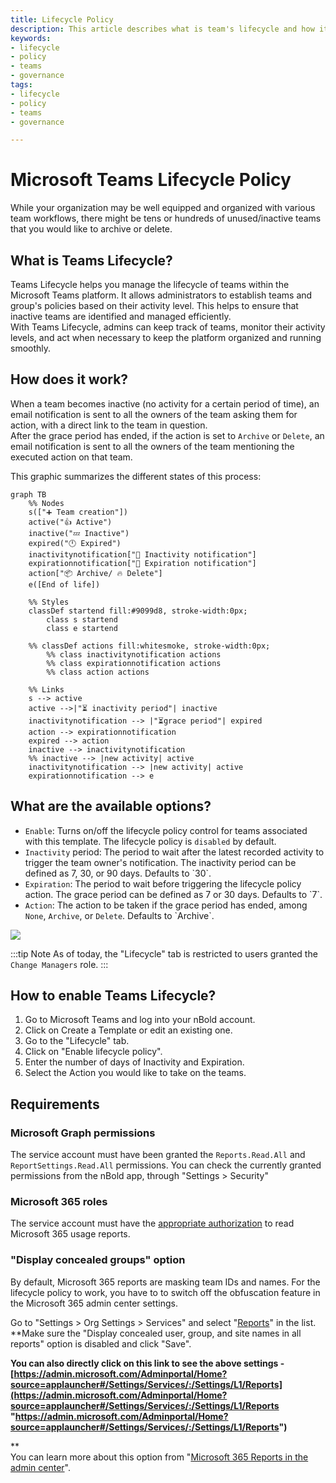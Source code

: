 ```yaml
---
title: Lifecycle Policy
description: This article describes what is team's lifecycle and how it works
keywords:
- lifecycle
- policy
- teams
- governance
tags:
- lifecycle
- policy
- teams
- governance

---
```

# Microsoft Teams Lifecycle Policy

While your organization may be well equipped and organized with various team workflows, there might be tens or hundreds of unused/inactive teams that you would like to archive or delete.

## What is Teams Lifecycle?

Teams Lifecycle helps you manage the lifecycle of teams within the Microsoft Teams platform. It allows administrators to establish teams and group's policies based on their activity level. This helps to ensure that inactive teams are identified and managed efficiently.  
With Teams Lifecycle, admins can keep track of teams, monitor their activity levels, and act when necessary to keep the platform organized and running smoothly.

## How does it work?

When a team becomes inactive (no activity for a certain period of time), an email notification is sent to all the owners of the team asking them for action, with a direct link to the team in question.  
After the grace period has ended, if the action is set to `Archive` or `Delete`, an email notification is sent to all the owners of the team mentioning the executed action on that team.

This graphic summarizes the different states of this process:

```mermaid
graph TB
    %% Nodes
    s(["➕ Team creation"])
    active("👍 Active")
    inactive("💤 Inactive")
    expired("🕛 Expired")
    inactivitynotification["📧 Inactivity notification"]
    expirationnotification["📧 Expiration notification"]
    action["📦 Archive/ 🔥 Delete"]
    e([End of life])

    %% Styles
    classDef startend fill:#9099d8, stroke-width:0px;
        class s startend
        class e startend
    
    %% classDef actions fill:whitesmoke, stroke-width:0px;
        %% class inactivitynotification actions
        %% class expirationnotification actions
        %% class action actions

    %% Links
    s --> active
    active -->|"⏳ inactivity period"| inactive
    inactivitynotification --> |"⏳grace period"| expired
    action --> expirationnotification
    expired --> action
    inactive --> inactivitynotification
    %% inactive --> |new activity| active
    inactivitynotification --> |new activity| active
    expirationnotification --> e
```

## What are the available options?

* `Enable`: Turns on/off the lifecycle policy control for teams associated with this template. The lifecycle policy is `disabled` by default.
* `Inactivity` period: The period to wait after the latest recorded activity to trigger the team owner's notification. The inactivity period can be defined as 7, 30, or 90 days. Defaults to \`30\`.
* `Expiration`: The period to wait before triggering the lifecycle policy action. The grace period can be defined as 7 or 30 days. Defaults to \`7\`.
* `Action`: The action to be taken if the grace period has ended, among `None`, `Archive`, or `Delete`. Defaults to \`Archive\`.

![](/media/teams-lifecycle.png)

:::tip Note
As of today, the "Lifecycle" tab is restricted to users granted the `Change Managers` role.
:::

## How to enable Teams Lifecycle?

1. Go to Microsoft Teams and log into your nBold account.
2. Click on Create a Template or edit an existing one.
3. Go to the "Lifecycle" tab.
4. Click on "Enable lifecycle policy".
5. Enter the number of days of Inactivity and Expiration.
6. Select the Action you would like to take on the teams.

## Requirements

### Microsoft Graph permissions

The service account must have been granted the `Reports.Read.All` and `ReportSettings.Read.All` permissions. You can check the currently granted permissions from the nBold app, through "Settings > Security"

### Microsoft 365 roles

The service account must have the [appropriate authorization](https://learn.microsoft.com/en-us/graph/reportroot-authorization) to read Microsoft 365 usage reports.

### "Display concealed groups" option

By default, Microsoft 365 reports are masking team IDs and names. For the lifecycle policy to work, you have to to switch off the obfuscation feature in the Microsoft 365 admin center settings.  
  
Go to "Settings > Org Settings > Services" and select "[Reports](https://admin.microsoft.com/Adminportal/Home?source=applauncher#/Settings/Services/:/Settings/L1/Reports "https://admin.microsoft.com/Adminportal/Home?source=applauncher#/Settings/Services/:/Settings/L1/Reports")" in the list.  
**Make sure the "Display concealed user, group, and site names in all reports" option is disabled and click "Save".  
  
**You can also directly click on this link to see the above settings - [https://admin.microsoft.com/Adminportal/Home?source=applauncher#/Settings/Services/:/Settings/L1/Reports](https://admin.microsoft.com/Adminportal/Home?source=applauncher#/Settings/Services/:/Settings/L1/Reports "https://admin.microsoft.com/Adminportal/Home?source=applauncher#/Settings/Services/:/Settings/L1/Reports")**  
  
**  
You can learn more about this option from "[Microsoft 365 Reports in the admin center](https://docs.microsoft.com/en-us/microsoft-365/admin/activity-reports/activity-reports?view=o365-worldwide "https://docs.microsoft.com/en-us/microsoft-365/admin/activity-reports/activity-reports?view=o365-worldwide")".